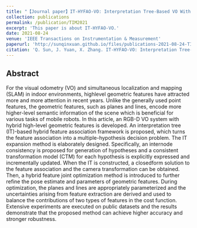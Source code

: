 ```yaml
---
title: "【Journal paper】IT-HYFAO-VO: Interpretation Tree-Based VO With Hybrid Feature Association and Optimization"
collection: publications
permalink: /publication/TIM2021
excerpt: 'This paper is about IT-HYFAO-VO.'
date: 2021-08-24
venue: 'IEEE Transactions on Instrumentation & Measurement'
paperurl: 'http://sunqinxuan.github.io/files/publications-2021-08-24-TIM.pdf'
citation: 'Q. Sun, J. Yuan, X. Zhang. IT-HYFAO-VO: Interpretation Tree-Based VO With Hybrid Feature Association and Optimization. IEEE Transactions on Instrumentation & Measurement, 2021, 70: 1-18.'
---
```


## Abstract

For the visual odometry (VO) and simultaneous
localization and mapping (SLAM) in indoor environments, highlevel
geometric features have attracted more and more attention
in recent years. Unlike the generally used point features,
the geometric features, such as planes and lines, encode more
higher-level semantic information of the scene which is beneficial
for various tasks of mobile robots. In this article, an RGB-D
VO system with hybrid high-level geometric features is developed.
An interpretation tree (IT)-based hybrid feature association
framework is proposed, which turns the feature association into a
multiple-hypothesis decision problem. The IT expansion method
is elaborately designed. Specifically, an internode consistency is
proposed for generation of hypotheses and a consistent transformation
model (CTM) for each hypothesis is explicitly expressed
and incrementally updated. When the IT is constructed, a closedform
solution to the feature association and the camera transformation
can be obtained. Then, a hybrid feature joint optimization
method is introduced to further refine the pose estimate and
parameters of geometric features. During optimization, the planes
and lines are appropriately parameterized and the uncertainties
arising from feature extraction are derived and used to balance
the contributions of two types of features in the cost function.
Extensive experiments are executed on public datasets and the
results demonstrate that the proposed method can achieve higher
accuracy and stronger robustness.
